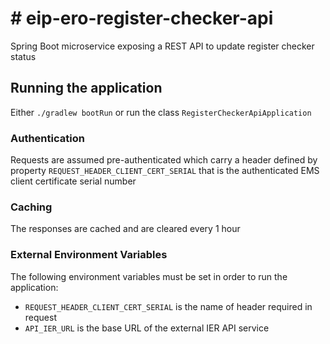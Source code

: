 # # eip-ero-register-checker-api
Spring Boot microservice exposing a REST API to update register checker status

## Running the application
Either `./gradlew bootRun` or run the class `RegisterCheckerApiApplication`

### Authentication
Requests are assumed pre-authenticated which carry a header defined by property `REQUEST_HEADER_CLIENT_CERT_SERIAL` that is the authenticated EMS client certificate serial number

### Caching
The responses are cached and are cleared every 1 hour

### External Environment Variables
The following environment variables must be set in order to run the application: 
- `REQUEST_HEADER_CLIENT_CERT_SERIAL` is the name of header required in request
- `API_IER_URL` is the base URL of the external IER API service
